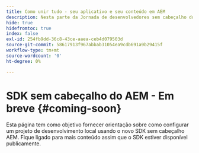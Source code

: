 ```yaml
---
title: Como unir tudo - seu aplicativo e seu conteúdo em AEM
description: Nesta parte da Jornada de desenvolvedores sem cabeçalho do AEM, saiba como participar do Projeto de AEM, incluindo Fragmentos de conteúdo, suas chamadas GraphQL, suas chamadas de API REST e seu aplicativo, e prepará-lo para entrar em funcionamento.
hide: true
hidefromtoc: true
index: false
exl-id: 254fb9dd-36c8-43ce-aaea-ceb4d079503d
source-git-commit: 58617913f967abbab31054ea9cdb691a9b29415f
workflow-type: tm+mt
source-wordcount: '0'
ht-degree: 0%

---
```


# SDK sem cabeçalho do AEM - Em breve {#coming-soon}

Esta página tem como objetivo fornecer orientação sobre como configurar um projeto de desenvolvimento local usando o novo SDK sem cabeçalho AEM. Fique ligado para mais conteúdo assim que o SDK estiver disponível publicamente.
